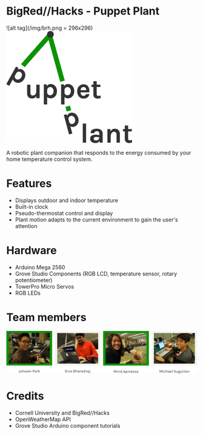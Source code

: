 # BigRed//Hacks - Puppet Plant

![alt tag](/img/brh.png = 296x296) ![alt tag](/img/logo.png)

A robotic plant companion that responds to the energy consumed by your home temperature control system.

# Features

- Displays outdoor and indoor temperature
- Built-in clock
- Pseudo-thermostat control and display
- Plant motion adapts to the current environment to gain the user's attention

# Hardware

- Arduino Mega 2560
- Grove Studio Components (RGB LCD, temperature sensor, rotary potentiometer)
- TowerPro Micro Servos
- RGB LEDs

# Team members

![alt tag](/img/themakers.png)

# Credits

- Cornell University and BigRed//Hacks
- OpenWeatherMap API 
- Grove Studio Arduino component tutorials


